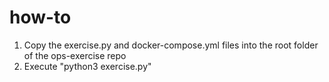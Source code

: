 # how-to

1. Copy the exercise.py and docker-compose.yml files into the root folder of the ops-exercise repo
2. Execute "python3 exercise.py"
